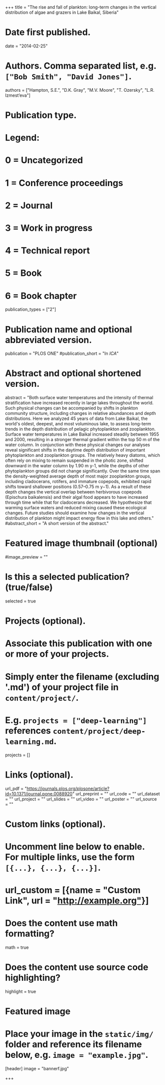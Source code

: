 +++
title = "The rise and fall of plankton: long-term changes in the vertical distribution of algae and grazers in Lake Baikal, Siberia"

# Date first published.
date = "2014-02-25"

# Authors. Comma separated list, e.g. `["Bob Smith", "David Jones"]`.
authors = ["Hampton, S.E.", "D.K. Gray", "M.V. Moore", "T. Ozersky", "L.R. Izmest’eva"]

# Publication type.
# Legend:
# 0 = Uncategorized
# 1 = Conference proceedings
# 2 = Journal
# 3 = Work in progress
# 4 = Technical report
# 5 = Book
# 6 = Book chapter
publication_types = ["2"]

# Publication name and optional abbreviated version.
publication = "PLOS ONE"
#publication_short = "In *ICA*"

# Abstract and optional shortened version.
abstract = "Both surface water temperatures and the intensity of thermal stratification have increased recently in large lakes throughout the world. Such physical changes can be accompanied by shifts in plankton community structure, including changes in relative abundances and depth distributions. Here we analyzed 45 years of data from Lake Baikal, the world's oldest, deepest, and most voluminous lake, to assess long-term trends in the depth distribution of pelagic phytoplankton and zooplankton. Surface water temperatures in Lake Baikal increased steadily between 1955 and 2000, resulting in a stronger thermal gradient within the top 50 m of the water column. In conjunction with these physical changes our analyses reveal significant shifts in the daytime depth distribution of important phytoplankton and zooplankton groups. The relatively heavy diatoms, which often rely on mixing to remain suspended in the photic zone, shifted downward in the water column by 1.90 m y-1, while the depths of other phytoplankton groups did not change significantly. Over the same time span the density-weighted average depth of most major zooplankton groups, including cladocerans, rotifers, and immature copepods, exhibited rapid shifts toward shallower positions (0.57–0.75 m y−1). As a result of these depth changes the vertical overlap between herbivorous copepods (Epischura baikalensis) and their algal food appears to have increased through time while that for cladocerans decreased. We hypothesize that warming surface waters and reduced mixing caused these ecological changes. Future studies should examine how changes in the vertical distribution of plankton might impact energy flow in this lake and others."
#abstract_short = "A short version of the abstract."

# Featured image thumbnail (optional)
#image_preview = ""

# Is this a selected publication? (true/false)
selected = true

# Projects (optional).
#   Associate this publication with one or more of your projects.
#   Simply enter the filename (excluding '.md') of your project file in `content/project/`.
#   E.g. `projects = ["deep-learning"]` references `content/project/deep-learning.md`.
projects = []

# Links (optional).
url_pdf = "https://journals.plos.org/plosone/article?id=10.1371/journal.pone.0088920"
url_preprint = ""
url_code = ""
url_dataset = ""
url_project = ""
url_slides = ""
url_video = ""
url_poster = ""
url_source = ""

# Custom links (optional).
#   Uncomment line below to enable. For multiple links, use the form `[{...}, {...}, {...}]`.
# url_custom = [{name = "Custom Link", url = "http://example.org"}]

# Does the content use math formatting?
math = true

# Does the content use source code highlighting?
highlight = true

# Featured image
# Place your image in the `static/img/` folder and reference its filename below, e.g. `image = "example.jpg"`.
[header]
image = "bannerf.jpg"

+++
